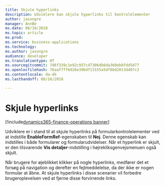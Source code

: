 ```yaml
---
title: Skjule hyperlinks
description: Udviklere kan skjule hyperlinks til kontrolelementer
author: jasongre
manager: AnnBe
ms.date: 08/10/2018
ms.topic: article
ms.prod: 
ms.service: business-applications
ms.technology: 
ms.author: jasongre
audience: developer
ms.translationtype: HT
ms.sourcegitcommit: 7d6f339c1e92c937c47306db6da360eb8fdd5d77
ms.openlocfilehash: 76aaf7ff6926e396df13155a5df8bd2013d407c2
ms.contentlocale: da-dk
ms.lasthandoff: 08/16/2018

---
```


# <a name="suppressing-hyperlinks"></a>Skjule hyperlinks

[!include[dynamics365-finance-operations banner](../includes/dynamics365-finance-operations.md)]

Udviklere er i stand til at skjule hyperlinks på formularkontrolelementer ved at indstille **EnableFormRef**-egenskaben til **Nej**. Denne egenskab kan indstilles i både formularer og formularudvidelser. Når et hyperlink er skjult, er den tilsvarende **Vis detaljer**-indstilling i højrekliksgenvejsmenuen også skjult. 
 
Når brugere for øjeblikket klikker på nogle hyperlinks, medfører det et forsøg på navigation og derefter en fejlmeddelelse, da der ikke er nogen formular at åbne. At skjule hyperlinks i disse scenarier vil forbedre brugeroplevelsen ved at fjerne disse forvirrende links.  

